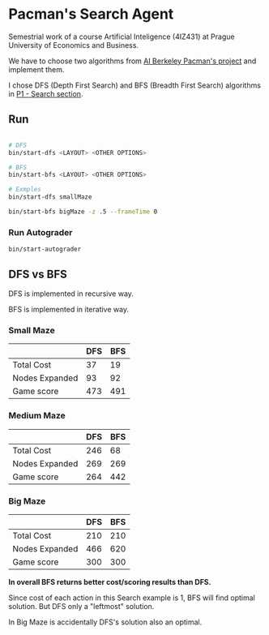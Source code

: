 # Pacman's Search Agent

Semestrial work of a course Artificial Inteligence (4IZ431) at Prague University of Economics and Business.

We have to choose two algorithms from [AI Berkeley Pacman's project](http://ai.berkeley.edu/project_overview.html) and implement them.

I chose DFS (Depth First Search) and BFS (Breadth First Search) algorithms in [P1 - Search section](http://ai.berkeley.edu/search.html).

## Run

```bash

# DFS
bin/start-dfs <LAYOUT> <OTHER OPTIONS>

# BFS
bin/start-bfs <LAYOUT> <OTHER OPTIONS>

# Exmples
bin/start-dfs smallMaze

bin/start-bfs bigMaze -z .5 --frameTime 0

```

### Run Autograder

`bin/start-autograder`

## DFS vs BFS

DFS is implemented in recursive way.

BFS is implemented in iterative way.

### Small Maze

|                | DFS | BFS |
| -------------- | --- | --- |
| Total Cost     | 37  | 19  |
| Nodes Expanded | 93  | 92  |
| Game score     | 473 | 491 |

### Medium Maze

|                | DFS | BFS |
| -------------- | --- | --- |
| Total Cost     | 246 | 68  |
| Nodes Expanded | 269 | 269 |
| Game score     | 264 | 442 |

### Big Maze

|                | DFS | BFS |
| -------------- | --- | --- |
| Total Cost     | 210 | 210 |
| Nodes Expanded | 466 | 620 |
| Game score     | 300 | 300 |

**In overall BFS returns better cost/scoring results than DFS.**

Since cost of each action in this Search example is 1, BFS will find optimal solution. But DFS only a "leftmost" solution.

In Big Maze is accidentally DFS's solution also an optimal.
